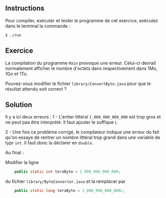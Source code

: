 
Instructions
--------------------------------------------------------------------------------

Pour compiler, exécuter et tester le programme de cet exercice, 
exécutez dans le terminal la commande :

    $ ./run


Exercice
--------------------------------------------------------------------------------

La compilation du programme `Main` provoque une erreur. Celui-ci devrait normalement afficher le nombre d'octets dans respectivement dans 1Mo, 1Go et 1To.  


Pouvez-vous modifier le fichier `library/ConvertByte.java` pour que le résultat attendu soit correct ?

Solution
--------------------------------------------------------------------------------

Il y a ici deux erreurs :
  1 - L'entier littéral `1_000_000_000_000` est trop gros et ne peut pas être interprété. Il faut ajouter le suffique `L`

  2 - Une fois ce problème corrigé, le compilateur indique une erreur du fait qu'on essaye de rentrer un nombre littéral trop grand dans une variable de typr `int`. Il faut donc la déclarer en `double`.

Au final : 

Modifier la ligne
```java
    public static int teraByte = 1_000_000_000_000;
```
du fichier `library/ByteConverter.java` et la remplacer par
```java
    public static long teraByte = 1_000_000_000_000L;
```    